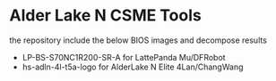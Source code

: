 Alder Lake N CSME Tools
===

the repository include the below BIOS images and decompose results

* LP-BS-S70NC1R200-SR-A for LattePanda Mu/DFRobot
* hs-adln-4l-t5a-logo for AlderLake N Elite 4Lan/ChangWang
